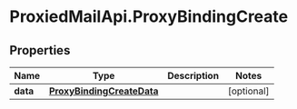 # ProxiedMailApi.ProxyBindingCreate

## Properties

Name | Type | Description | Notes
------------ | ------------- | ------------- | -------------
**data** | [**ProxyBindingCreateData**](ProxyBindingCreateData.md) |  | [optional] 


